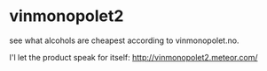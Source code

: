 # vinmonopolet2
see what alcohols are cheapest according to vinmonopolet.no.

I'l let the product speak for itself: http://vinmonopolet2.meteor.com/
